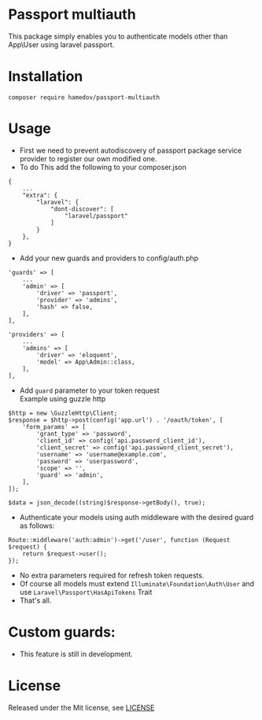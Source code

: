 # Passport multiauth
This package simply enables you to authenticate models other than App\User using laravel passport.

# Installation
`composer require hamedov/passport-multiauth`

# Usage
- First we need to prevent autodiscovery of passport package service provider to register our own modified one.
- To do This add the following to your composer.json
 ```
 {
     ...
     "extra": {
         "laravel": {
             "dont-discover": [
                 "laravel/passport"
             ]
         }
     },
 }
```
- Add your new guards and providers to config/auth.php
```
'guards' => [
    ...
    'admin' => [
        'driver' => 'passport',
        'provider' => 'admins',
        'hash' => false,
    ],
],

'providers' => [
    ...
    'admins' => [
        'driver' => 'eloquent',
        'model' => App\Admin::class,
    ],
],

```
- Add `guard` parameter to your token request
<br />Example using guzzle http
```
$http = new \GuzzleHttp\Client;
$response = $http->post(config('app.url') . '/oauth/token', [
    'form_params' => [
        'grant_type' => 'password',
        'client_id' => config('api.password_client_id'),
        'client_secret' => config('api.password_client_secret'),
        'username' => 'username@example.com',
        'password' => 'userpassword',
        'scope' => '',
        'guard' => 'admin',
    ],
]);

$data = json_decode((string)$response->getBody(), true);

```
- Authenticate your models using auth middleware with the desired guard as follows:
```
Route::middleware('auth:admin')->get('/user', function (Request $request) {
    return $request->user();
});
```

- No extra parameters required for refresh token requests.
- Of course all models must extend `Illuminate\Foundation\Auth\User` and use `Laravel\Passport\HasApiTokens` Trait
- That's all.

# Custom guards:
- This feature is still in development.

# License
Released under the Mit license, see [LICENSE](https://github.com/hamedov93/passport-multiauth/blob/master/LICENSE)
